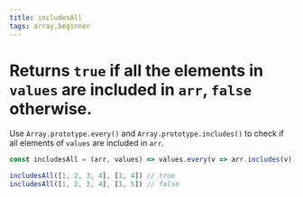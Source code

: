 ```yaml
---
title: includesAll
tags: array,beginner
---
```


# Returns `true` if all the elements in `values` are included in `arr`, `false` otherwise.

Use `Array.prototype.every()` and `Array.prototype.includes()` to check if all elements of `values` are included in `arr`.

```js
const includesAll = (arr, values) => values.every(v => arr.includes(v))
```

```js
includesAll([1, 2, 3, 4], [1, 4]) // true
includesAll([1, 2, 3, 4], [1, 5]) // false
```
